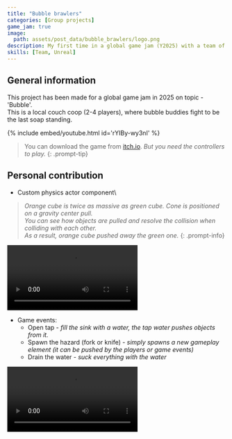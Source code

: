 ```yaml
---
title: "Bubble brawlers"
categories: [Group projects]
game_jam: true
image:
  path: assets/post_data/bubble_brawlers/logo.png
description: My first time in a global game jam (Y2025) with a team of 10 people
skills: [Team, Unreal]
---
```


## General information

This project has been made for a global game jam in 2025 on topic - 'Bubble'.\
This is a local couch coop (2-4 players), where bubble buddies fight to be the last soap standing.

{% include embed/youtube.html id='rYIBy-wy3nI' %}

> You can download the game from [itch.io](https://mesibby.itch.io/bubble-brawlers). *But you need the controllers to play.*
{: .prompt-tip}

## Personal contribution

- Custom physics actor component\
> *Orange cube is twice as massive as green cube. Cone is positioned on a gravity center pull.*\
  *You can see how objects are pulled and resolve the collision when colliding with each other.*\
  *As a result, orange cube pushed away the green one.*
{: .prompt-info}
<video class="w-100" controls>
  <source src="/assets/post_data/bubble_brawlers/custom_physics.mp4" type="video/mp4">
</video>

- Game events:
  - Open tap - *fill the sink with a water, the tap water pushes objects from it.*
  - Spawn the hazard (fork or knife) - *simply spawns a new gameplay element (it can be pushed by the players or game events)*
  - Drain the water - *suck everything with the water*
<video class="w-100" controls>
  <source src="/assets/post_data/bubble_brawlers/event_system.mp4" type="video/mp4">
</video>